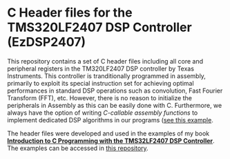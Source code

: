 # C Header files for the TMS320LF2407 DSP Controller (EzDSP2407) 

This repository contains a set of C header files including all core and peripheral registers in the TM320LF2407 DSP controller by Texas Instruments. This controller is tranditionally programmed in assembly, primarily to exploit its special instruction set for achieving optimal performances in standard DSP operations such as convolution, Fast Fourier Transform (FFT), etc. However, there is no reason to initialize the peripherals in Assembly as this can be easily done with C. Furthermore, we always have the option of writing _C-callable assembly functions_ to implement dedicated DSP algorithms in our programs ([see this example](https://github.com/terzakig/TMS320LF2407_Examples/tree/master/AsmFunc).

The header files were developed and used in the examples of my book [**Introduction to C Programming with the TMS32LF2407 DSP Controller**](https://www.amazon.com/Introduction-Programming-TMS320LF2407ATM-DSP-Controller/dp/145658880X). The examples can be accessed in [this repository](https://github.com/terzakig/TMS320LF2407_Examples).



